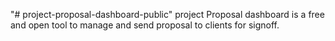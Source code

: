 "# project-proposal-dashboard-public" 
project Proposal dashboard is a free and open tool to manage and send proposal to clients for signoff.
